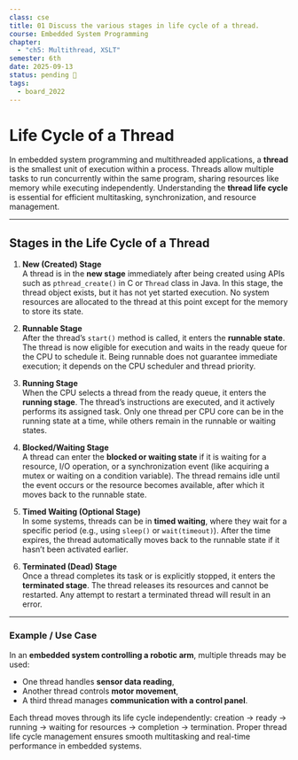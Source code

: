 ```yaml
---
class: cse
title: 01 Discuss the various stages in life cycle of a thread.
course: Embedded System Programming
chapter:
  - "ch5: Multithread, XSLT"
semester: 6th
date: 2025-09-13
status: pending 🛑
tags:
  - board_2022
---
```

# Life Cycle of a Thread

In embedded system programming and multithreaded applications, a **thread** is the smallest unit of execution within a process. Threads allow multiple tasks to run concurrently within the same program, sharing resources like memory while executing independently. Understanding the **thread life cycle** is essential for efficient multitasking, synchronization, and resource management.

---

## Stages in the Life Cycle of a Thread

1. **New (Created) Stage**  
    A thread is in the **new stage** immediately after being created using APIs such as `pthread_create()` in C or `Thread` class in Java. In this stage, the thread object exists, but it has not yet started execution. No system resources are allocated to the thread at this point except for the memory to store its state.
    
2. **Runnable Stage**  
    After the thread’s `start()` method is called, it enters the **runnable state**. The thread is now eligible for execution and waits in the ready queue for the CPU to schedule it. Being runnable does not guarantee immediate execution; it depends on the CPU scheduler and thread priority.
    
3. **Running Stage**  
    When the CPU selects a thread from the ready queue, it enters the **running stage**. The thread’s instructions are executed, and it actively performs its assigned task. Only one thread per CPU core can be in the running state at a time, while others remain in the runnable or waiting states.
    
4. **Blocked/Waiting Stage**  
    A thread can enter the **blocked or waiting state** if it is waiting for a resource, I/O operation, or a synchronization event (like acquiring a mutex or waiting on a condition variable). The thread remains idle until the event occurs or the resource becomes available, after which it moves back to the runnable state.
    
5. **Timed Waiting (Optional Stage)**  
    In some systems, threads can be in **timed waiting**, where they wait for a specific period (e.g., using `sleep()` or `wait(timeout)`). After the time expires, the thread automatically moves back to the runnable state if it hasn’t been activated earlier.
    
6. **Terminated (Dead) Stage**  
    Once a thread completes its task or is explicitly stopped, it enters the **terminated stage**. The thread releases its resources and cannot be restarted. Any attempt to restart a terminated thread will result in an error.
    

---

### Example / Use Case

In an **embedded system controlling a robotic arm**, multiple threads may be used:

- One thread handles **sensor data reading**,    
- Another thread controls **motor movement**,    
- A third thread manages **communication with a control panel**.    

Each thread moves through its life cycle independently: creation → ready → running → waiting for resources → completion → termination. Proper thread life cycle management ensures smooth multitasking and real-time performance in embedded systems.